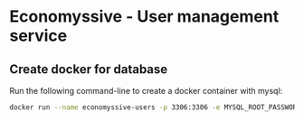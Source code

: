 # Economyssive - User management service

## Create docker for database
Run the following command-line to create a docker container with mysql:
```bash
docker run --name economyssive-users -p 3306:3306 -e MYSQL_ROOT_PASSWORD=password -e MYSQL_USER=username -e MYSQL_PASSWORD=password -d mysql:latest
```
